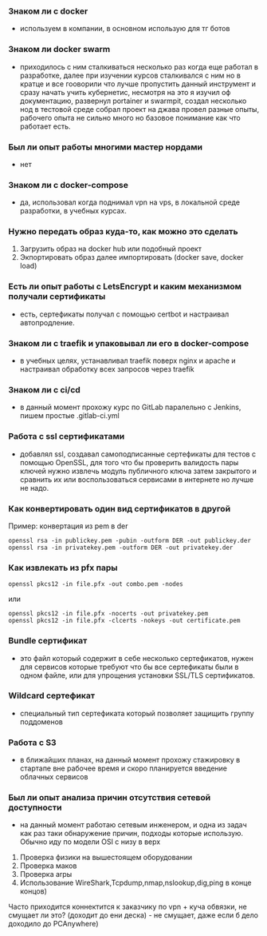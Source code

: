 ### Знаком ли с docker 
- используем в компании, в основном использую для тг ботов 

### Знаком ли docker swarm 
- приходилось с ним сталкиваться несколько раз когда еще работал в разработке, далее при изучении курсов сталкивался с ним но в кратце и все гооворили что лучше пропустить данный инструмент и сразу начать учить кубернетис, несмотря на это я изучил оф документацию, развернул portainer и swarmpit, создал несколько нод в тестовой среде собрал проект на джава провел разные опыты, рабочего опыта не сильно много но базовое понимание как что работает есть.

### Был ли опыт работы многими мастер нордами 
- нет 

### Знаком ли с docker-compose 
- да, использовал когда поднимал vpn на vps, в локальной среде разработки, в учебных курсах. 
 
### Нужно передать образ куда-то, как можно это сделать
1) Загрузить образ на docker hub или подобный проект 
2) Экпортировать образ далее импортировать (docker save, docker load)

### Есть ли опыт работы с LetsEncrypt и каким механизмом получали сертификаты 
- есть, сертефикаты получал с помощью сertbot и настраивал автопродление.

### Знаком ли с traefik и упаковывал ли его в docker-compose 
- в учебных целях, устанавливал traefik поверх nginx и apache и настраивал обработку всех запросов через traefik

### Знаком ли с ci/cd
- в данный момент прохожу курс по GitLab паралельно с Jenkins, пишем простые .gitlab-ci.yml

### Работа с ssl сертификатами  
- добавлял ssl, создавал самоподписанные сертефикаты для тестов с помощью OpenSSL, для того что бы проверить валидость пары ключей нужно извлечь модуль публичного ключа затем закрытого и сравнить их или воспользоваться сервисами в интернете но лучше не надо. 

### Как конвертировать один вид сертификатов в другой 
Пример: конвертация из pem в der
```
openssl rsa -in publickey.pem -pubin -outform DER -out publickey.der
openssl rsa -in privatekey.pem -outform DER -out privatekey.der
```

### Как извлекать из pfx пары
```
openssl pkcs12 -in file.pfx -out combo.pem -nodes
```
или 
```
openssl pkcs12 -in file.pfx -nocerts -out privatekey.pem
openssl pkcs12 -in file.pfx -clcerts -nokeys -out certificate.pem
```
### Bundle сертификат
- это файл который содержит в себе несколько сертефикатов, нужен для сервисов которые 
требуют что бы все сертефикаты были в одном файле, или для упрощения установки SSL/TLS сертификатов. 

### Wildcard сертефикат 
- специальный тип сертефиката который позволяет защищить группу поддоменов 

### Работа с S3
- в ближайших планах, на данный момент прохожу стажировку в стартапе вне рабочее время и скоро планируется введение облачных сервисов 

### Был ли опыт анализа причин отсутствия сетевой доступности 
- на данный момент работаю сетевым инженером, и одна из задач как раз таки обнаружение причин, подходы которые использую.
Обычно иду по модели OSI с низу в верх 
1) Проверка физики на вышестоящем оборудовании 
2) Проверка маков
3) Проверка arpы
4) Использование WireShark,Tcpdump,nmap,nslookup,dig,ping в конце концов) 

Часто приходится коннектится к заказчику по vpn + куча обвязки, не смущает ли это?
(доходит до ени деска) - не смущает, даже если б дело доходило до PCAnywhere)
